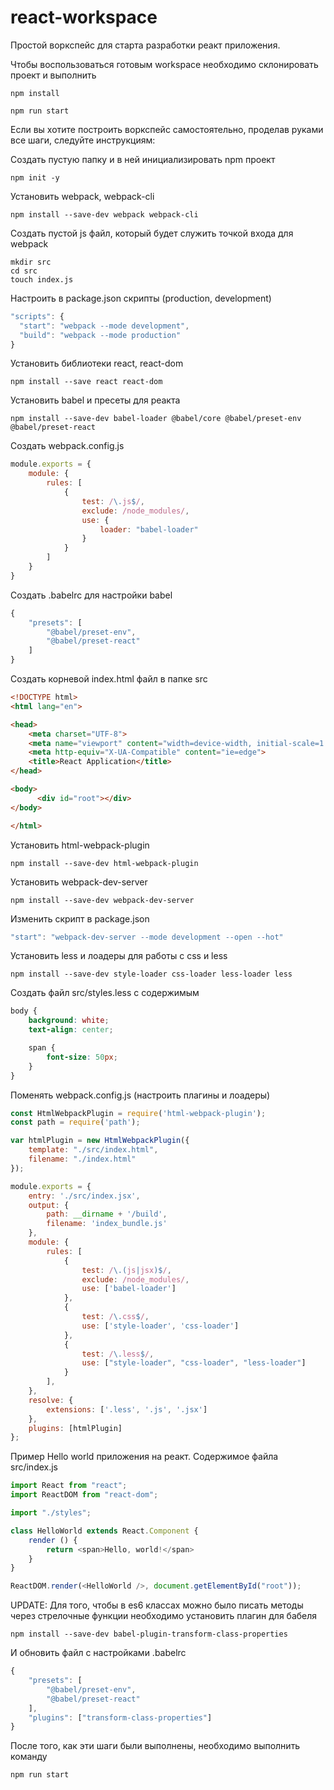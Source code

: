 # react-workspace
Простой воркспейс для старта разработки реакт приложения.

Чтобы воспользоваться готовым workspace необходимо склонировать проект и выполнить
```shell 
npm install

npm run start
```

Если вы хотите построить воркспейс самостоятельно, проделав руками все шаги, следуйте инструкциям:

Создать пустую папку и в ней инициализировать npm проект
```shell
npm init -y
```

Установить webpack, webpack-cli
```shell
npm install --save-dev webpack webpack-cli
```

Создать пустой js файл, который будет служить точкой входа для webpack
```shell
mkdir src
cd src
touch index.js
```

Настроить в package.json скрипты (production, development)
```js
"scripts": {
  "start": "webpack --mode development",
  "build": "webpack --mode production"
}
```
Установить библиотеки react, react-dom
```shell
npm install --save react react-dom
```

Установить babel и пресеты для реакта
```shell
npm install --save-dev babel-loader @babel/core @babel/preset-env @babel/preset-react
```

Создать webpack.config.js
```js
module.exports = {
    module: {
        rules: [
            {
                test: /\.js$/,
                exclude: /node_modules/,
                use: {
                    loader: "babel-loader"
                }
            }          
        ]
    }
}
```
Создать .babelrc для настройки babel
```js
{
    "presets": [
        "@babel/preset-env",
        "@babel/preset-react"
    ]
}
```

Создать корневой index.html файл в папке src
```html
<!DOCTYPE html>
<html lang="en">

<head>
    <meta charset="UTF-8">
    <meta name="viewport" content="width=device-width, initial-scale=1.0">
    <meta http-equiv="X-UA-Compatible" content="ie=edge">
    <title>React Application</title>    
</head>

<body>
      <div id="root"></div>
</body>

</html>
```

Установить html-webpack-plugin
```shell
npm install --save-dev html-webpack-plugin
```

Установить webpack-dev-server
```shell
npm install --save-dev webpack-dev-server
```

Изменить скрипт в package.json
```js
"start": "webpack-dev-server --mode development --open --hot"
```

Установить less и лоадеры для работы с css и less
```shell
npm install --save-dev style-loader css-loader less-loader less
```

Создать файл src/styles.less с содержимым 
```css
body {
    background: white;
    text-align: center;

    span {
        font-size: 50px;
    }
}


```

Поменять webpack.config.js (настроить плагины и лоадеры)
```js
const HtmlWebpackPlugin = require('html-webpack-plugin');
const path = require('path');

var htmlPlugin = new HtmlWebpackPlugin({
    template: "./src/index.html",
    filename: "./index.html"
});

module.exports = {
    entry: './src/index.jsx',
    output: {
        path: __dirname + '/build',
        filename: 'index_bundle.js'
    },
    module: {
        rules: [
            {
                test: /\.(js|jsx)$/,
                exclude: /node_modules/,
                use: ['babel-loader']
            }, 
            {
                test: /\.css$/,
                use: ['style-loader', 'css-loader']
            },
            {
                test: /\.less$/,
                use: ["style-loader", "css-loader", "less-loader"]
            }
        ],
    },
    resolve: {
        extensions: ['.less', '.js', '.jsx']
    },
    plugins: [htmlPlugin]
};
```

Пример Hello world приложения на реакт. Содержимое файла src/index.js
```js
import React from "react";
import ReactDOM from "react-dom";

import "./styles";

class HelloWorld extends React.Component {
    render () {
        return <span>Hello, world!</span>
    }
}

ReactDOM.render(<HelloWorld />, document.getElementById("root"));
```

UPDATE: Для того, чтобы в es6 классах можно было писать методы через стрелочные функции необходимо установить плагин для бабеля
```shell
npm install --save-dev babel-plugin-transform-class-properties
```

И обновить файл с настройками .babelrc
```js
{
    "presets": [
        "@babel/preset-env",
        "@babel/preset-react"
    ],
    "plugins": ["transform-class-properties"]
}
```

После того, как эти шаги были выполнены, необходимо выполнить команду
```shell
npm run start
```
